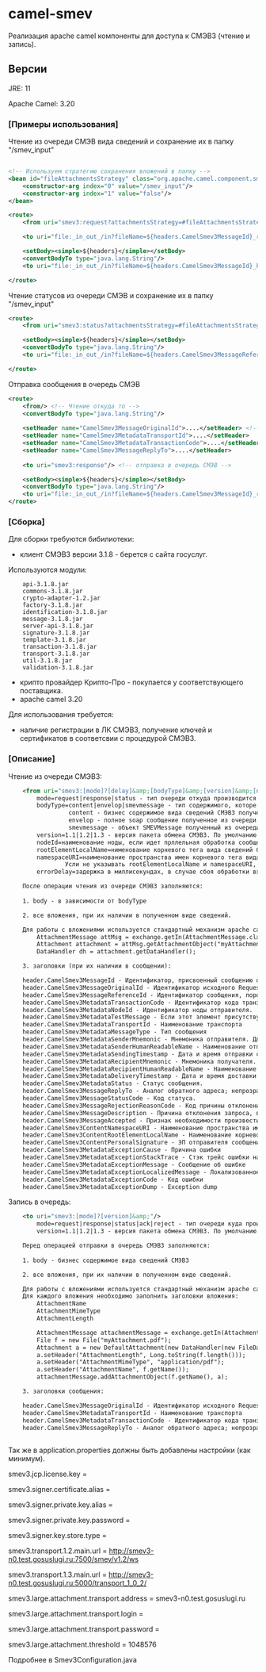 # camel-smev 

Реализация apache camel компоненты для доступа к СМЭВ3 (чтение и запись).
## Версии
JRE: 11

Apache Camel: 3.20

### [Примеры использования]

Чтение из очереди СМЭВ вида сведений и сохранение их в папку "/smev_input"
```xml

<!-- Используем стратегию сохранения вложений в папку -->
<bean id="fileAttachmentsStrategy" class="org.apache.camel.component.smev3.strategy.FileAttachmentsStrategy"> 
	<constructor-arg index="0" value="/smev_input"/>
	<constructor-arg index="1" value="false"/>
</bean>	

<route>
	<from uri="smev3:request?attachmentsStrategy=#fileAttachmentsStrategy"/> <!-- читаем сообщения из очереди СМЭВ -->

	<to uri="file:_in_out_/in?fileName=${headers.CamelSmev3MessageId}_request.xml"/> <!-- сохраняем бизнес содержимое -->

	<setBody><simple>${headers}</simple></setBody>
	<convertBodyTo type="java.lang.String"/>
	<to uri="file:_in_out_/in?fileName=${headers.CamelSmev3MessageId}_headers.xml"/> <!-- сохраняем содержимое заголовков -->

</route>
```

Чтение статусов из очереди СМЭВ и сохранение их в папку "/smev_input"
```xml
<route>
	<from uri="smev3:status?attachmentsStrategy=#fileAttachmentsStrategy"/> <!-- читаем статусы из очереди СМЭВ -->

	<setBody><simple>${headers}</simple></setBody>
	<convertBodyTo type="java.lang.String"/>
	<to uri="file:_in_out_/in?fileName=${headers.CamelSmev3MessageReferenceId}_status_headers.xml"/> <!-- сохраняем содержимое заголовков -->

</route>
```

Отправка сообщения в очередь СМЭВ
```xml
<route>
	<from/> <!-- Чтение откуда то -->
	<convertBodyTo type="java.lang.String"/>
	
	<setHeader name="CamelSmev3MessageOriginalId">....</setHeader> <!-- заполнение обязательных заголовков -->
	<setHeader name="CamelSmev3MetadataTransportId">....</setHeader>
	<setHeader name="CamelSmev3MetadataTransactionCode">....</setHeader>
	<setHeader name="CamelSmev3MessageReplyTo">....</setHeader>
    
	<to uri="smev3:response"/> <!-- отправка в очередь СМЭВ -->

	<setBody><simple>${headers}</simple></setBody>
	<convertBodyTo type="java.lang.String"/>
	<to uri="file:_in_out_/in?fileName=${headers.CamelSmev3MessageId}_result_headers.xml"/> <!-- сохранение заголовков операции отправки в очередь СМЭВ -->
</route>

```


### [Сборка]

Для сборки требуются бибилиотеки:
- клиент СМЭВ3 версии 3.1.8 - берется с сайта госуслуг.
	
Используются модули:

		api-3.1.8.jar
		commons-3.1.8.jar
		crypto-adapter-1.2.jar
		factory-3.1.8.jar
		identification-3.1.8.jar
		message-3.1.8.jar
		server-api-3.1.8.jar
		signature-3.1.8.jar
		template-3.1.8.jar
		transaction-3.1.8.jar
		transport-3.1.8.jar
		util-3.1.8.jar
		validation-3.1.8.jar

- крипто провайдер Крипто-Про - покупается у соответствующего поставщика.
- apache camel 3.20

Для использования требуется:
- наличие регистрации в ЛК СМЭВ3, получение ключей и сертификатов в соответсвии с процедурой СМЭВ3.


### [Описание]

Чтение из очереди СМЭВ3:
```xml
    <from uri="smev3:[mode]?[delay]&amp;[bodyType]&amp;[version]&amp;[nodeId]&amp;[errorDelay]&amp;[rootElementLocalName]&amp;[namespaceURI]"/>
		mode=request|response|status - тип очереди откуда производится чтение. Обязательный параметр.
		bodyType=content|envelop|smevmessage - тип содержимого, которе будет помещено в ${body}
				 content - бизнес содержимое вида сведений СМЭВ3 полученное из очереди. По умолчанию content.
				 envelop - полное soap сообщение полученное из очереди
				 smevmessage - объект SMEVMessage полученный из очереди
		version=1.1|1.2|1.3 - версия пакета обмена СМЭВ3. По умолчанию 1.3
		nodeId=наименование ноды, если идет прллельная обработка сообщений. Не обязательный параметр.
		rootElementLocalName=нименование корневого тега вида сведений СМЭВ3. Не обязательный параметр
		namespaceURI=наименование пространства имен корневого тега вида сведений СМЭВ3. Не обязательный параметр
				Усли не указывать rootElementLocalName и namespaceURI, то будут читаться все сообщения из очереди.
		errorDelay=задержка в миллисекундах, в случае сбоя обработки входящего сообщения. По умолчанию 60 сек.

	После операции чтения из очереди СМЭВ3 заполняются:
	
	1. body - в зависимости от bodyType

	2. все вложения, при их наличии в полученном виде сведений.

	Для работы с вложениями используется стандартный механизм apache camel.
		AttachmentMessage attMsg = exchange.getIn(AttachmentMessage.class);
		Attachment attachment = attMsg.getAttachmentObject("myAttachment");
		DataHandler dh = attachment.getDataHandler();

	3. заголовки (при их наличии в сообщении):

	header.CamelSmev3MessageId - Идентификатор, присвоенный сообщению отправителем. Генерируется в соответствии с RFC-4122, по варианту 1 (на основании MAC-адреса и текущего времени).
	header.CamelSmev3MessageOriginalId - Идентификатор исходного Request сообщения для которого отправляется Response. Генерируется в соответствии с RFC-4122, по варианту 1 (на основании MAC-адреса и текущего времени).
	header.CamelSmev3MessageReferenceId - Идентификатор сообщения, порождающего цепочку сообщений. При отправке подчиненных сообщений значение соответствует MessageID корневого сообщения цепочки сообщений. Для корневого сообщения значение совпадает с MessageID.
	header.CamelSmev3MetadataTransactionCode - Идентификатор кода транзакции.
	header.CamelSmev3MetadataNodeId - Идентификатор ноды отправителя.
	header.CamelSmev3MetadataTestMessage - Если этот элемент присутствует, то запрос - тестовый. В этом случае, ИС-поставщик данных должна гарантировать, что её данные не будут изменены в результате выполнения этого запроса.
	header.CamelSmev3MetadataTransportId - Наименование транспорта
	header.CamelSmev3MetadataMessageType - Тип сообщения
	header.CamelSmev3MetadataSenderMnemonic - Мнемоника отправителя. Для машинной обработки. Вычисляется на основании данных сетрификата.
	header.CamelSmev3MetadataSenderHumanReadableName - Наименование отправителя в форме, удобной для восприятия человеком. Вычисляется на основании данных сертификата. Не обязано полностью совпадать с официальным названием организации или органа власти.
	header.CamelSmev3MetadataSendingTimestamp - Дата и время отправки сообщения в СМЭВ, начиная с которых отсчитывается срок исполнения запроса.
	header.CamelSmev3MetadataRecipientMnemonic - Мнемоника получателя. Для машинной обработки. Вычисляется на основании данных сетрификата.
	header.CamelSmev3MetadataRecipientHumanReadableName - Наименование получателя в форме, удобной для восприятия человеком. Вычисляется на основании данных сертификата. Не обязано полностью совпадать с официальным названием организации или органа власти.
	header.CamelSmev3MetadataDeliveryTimestamp - Дата и время доставки сообщения, по часам СМЭВ.
	header.CamelSmev3MetadataStatus - Статус сообщения.
	header.CamelSmev3MessageReplyTo - Аналог обратного адреса; непрозрачный объект, по которому СМЭВ сможет вычислить, кому доставить ответ на этот запрос. При отправке ответа нужно скопировать это значение в //SenderProvidedResponseData/To/text(). N.B. Формат обратного адреса не специфицирован, и может меняться со временем. Больше того, в запросах, пришедших от одного и того же отправителя через сколь угодно малый промежуток времени, обратный адрес не обязан быть одним и тем же. Если получатель хочет идентифицировать отправителя, можно использовать сертификат отправителя (//GetMessageIfAnyResponse/CallerInformationSystemSignature/xmldsig:Signature/...)
	header.CamelSmev3MessageStatusCode - Код статуса.
	header.CamelSmev3MessageRejectionReasonCode - Код причины отклонения запроса.
	header.CamelSmev3MessageDescription - Причина отклонения запроса, в человекочитаемом виде.
	header.CamelSmev3MessageAccepted - Признак необходимости произвести подтверждение операции чтения. Если присутствует в сообщении, то подтверждение отправляется в СМЭВ автоматически. Значение \"acceped\" берется из этого поля. Может быть true или false.
	header.CamelSmev3ContentNamespaceURI - Наименование пространства имен бизнес сообщения.
	header.CamelSmev3ContentRootElementLocalName - Наименование корневого тега бизнес сообщения без префикса пространства имен.
	header.CamelSmev3ContentPersonalSignature - ЭП отправителя сообщения
	header.CamelSmev3MetadataExceptionCause - Причина ошибки
	header.CamelSmev3MetadataExceptionStackTrace - Стэк трейс ошибки на стороне СМЭВ
	header.CamelSmev3MetadataExceptionMessage - Сообщение об ошибке
	header.CamelSmev3MetadataExceptionLocalizedMessage - Локализованное сообщение об ошибке
	header.CamelSmev3MetadataExceptionCode - Код ошибки
	header.CamelSmev3MetadataExceptionDump - Exception dump

```

Запись в очередь:    
```xml
    <to uri="smev3:[mode]?[version]&amp;"/>
		mode=request|response|status|ack|reject - тип очереди куда производится запись. Обязательный параметр.
		version=1.1|1.2|1.3 - версия пакета обмена СМЭВ3. По умолчанию 1.3

	Перед операцией отправки в очередь СМЭВ3 заполняются:
	
	1. body - бизнес содержимое вида сведений СМЭВ3

	2. все вложения, при их наличии в полученном виде сведений.

	Для работы с вложениями используется стандартный механизм apache camel.
	Для каждого вложения необходимо заполнить заголовки вложения:
		AttachmentName
		AttachmentMimeType
		AttachmentLength

        AttachmentMessage attachmentMessage = exchange.getIn(AttachmentMessage.class);
        File f = new File("myAttachment.pdf");
        Attachment a = new DefaultAttachment(new DataHandler(new FileDataSource(f)));
        a.setHeader("AttachmentLength", Long.toString(f.length()));
        a.setHeader("AttachmentMimeType", "application/pdf");
        a.setHeader("AttachmentName", f.getName());
        attachmentMessage.addAttachmentObject(f.getName(), a);

	3. заголовки сообщения:

	header.CamelSmev3MessageOriginalId - Идентификатор исходного Request сообщения для которого отправляется Response. Генерируется в соответствии с RFC-4122, по варианту 1 (на основании MAC-адреса и текущего времени).
	header.CamelSmev3MetadataTransportId - Наименование транспорта
	header.CamelSmev3MetadataTransactionCode - Идентификатор кода транзакции.
	header.CamelSmev3MessageReplyTo - Аналог обратного адреса; непрозрачный объект, по которому СМЭВ сможет вычислить, кому доставить ответ на этот запрос. При отправке ответа нужно скопировать это значение в //SenderProvidedResponseData/To/text(). N.B. Формат обратного адреса не специфицирован, и может меняться со временем. Больше того, в запросах, пришедших от одного и того же отправителя через сколь угодно малый промежуток времени, обратный адрес не обязан быть одним и тем же. Если получатель хочет идентифицировать отправителя, можно использовать сертификат отправителя (//GetMessageIfAnyResponse/CallerInformationSystemSignature/xmldsig:Signature/...)
		
```

Так же в application.properties должны быть добавлены настройки (как минимум).

smev3.jcp.license.key = 

smev3.signer.certificate.alias = 

smev3.signer.private.key.alias = 

smev3.signer.private.key.password = 

smev3.signer.key.store.type = 

smev3.transport.1.2.main.url = http://smev3-n0.test.gosuslugi.ru:7500/smev/v1.2/ws

smev3.transport.1.3.main.url = http://smev3-n0.test.gosuslugi.ru:5000/transport_1_0_2/

smev3.large.attachment.transport.address = smev3-n0.test.gosuslugi.ru

smev3.large.attachment.transport.login = 

smev3.large.attachment.transport.password = 

smev3.large.attachment.threshold = 1048576


Подробнее в Smev3Configuration.java

